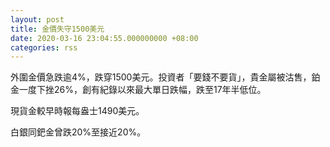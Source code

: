 ```yaml
---
layout: post
title: 金價失守1500美元
date: 2020-03-16 23:04:55.000000000 +08:00
categories: rss
---
```


外圍金價急跌逾4%，跌穿1500美元。投資者「要錢不要貨」，貴金屬被沽售，鉑金一度下挫26%，創有紀錄以來最大單日跌幅，跌至17年半低位。

現貨金較早時報每盎士1490美元。

白銀同鈀金曾跌20%至接近20%。
